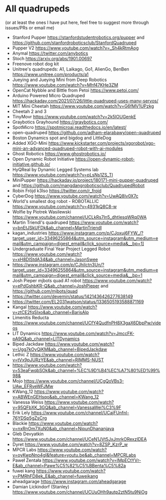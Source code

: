 # All quadrupeds 
(or at least the ones I have put here, feel free to suggest more through issues/PRs or email me)

- Stanford Pupper https://stanfordstudentrobotics.org/pupper and https://github.com/stanfordroboticsclub/StanfordQuadruped
- Pupper V2 https://www.youtube.com/watch?v=_Sh4kRtmAog
- Anymal https://twitter.com/anybotics
- Stoch https://arxiv.org/abs/1901.00697
- Freenove robot dog kit
- Unitree's quadrupeds: A1, Laikago, Go1, AlienGo, BenBen https://www.unitree.com/products/a1
- Jueying and Jueying Mini from Deep Robotics https://www.youtube.com/watch?v=Mhf47KHe3ZM
- OpenCat Nybble and Bittle from Petoi https://www.petoi.com/
- Arduino Powered Micro Quadruped https://hackaday.com/2021/07/26/little-quadruped-uses-many-servos/
- MIT Mini Cheetah https://www.youtube.com/watch?v=G6fMV1UPzkg
- Cheetah 2 and 3
- TinyMovr https://www.youtube.com/watch?v=2k5lOUGenkE
- Graybotics Grayhound https://graybotics.com/
- SpotMicro https://spotmicroai.readthedocs.io/en/latest/
- open-quadruped https://github.com/adham-elarabawy/open-quadruped
- Boston Dynamics spot and bigdog and LittleDog
- Added XGO-Mini https://www.kickstarter.com/projects/xgorobot/xgo-mini-an-advanced-quadruped-robot-with-ai-modules
- Ghost Robotics https://www.ghostrobotics.io/
- Open Dynamic Robot Initiative https://open-dynamic-robot-initiative.github.io/
- HyQReal by Dynamic Legged Systems lab https://www.youtube.com/watch?v=pLsNs1ZS_TI
- MiniPupper https://hackaday.io/project/180171-mini-pupper-quadruped and https://github.com/mangdangroboticsclub/QuadrupedRobot
- Robin Fröjd k3lso https://twitter.com/r_frojd
- CyberDog https://www.youtube.com/watch?v=UwAQ8Iv0X7c
- World's smallest dog robot - ROBOTALLIC https://www.youtube.com/watch?v=4931kQ8C8-w
- Wolfie by Piotrek Wasilewski https://www.youtube.com/channel/UCLkRs7ln5_dhtIesqWRq0WA
- Martin Triendl's quadruped https://www.youtube.com/watch?v=bnEtJSkUFDk&ab_channel=MartinTriendl
- kagan_industries https://www.instagram.com/p/CJoxuj6FYW_/?target_user_id=33496255864&utm_source=instagram&utm_medium=email&utm_campaign=digest_email&click_source=media&__bp=1]
- Undergraduate Final Year Project Legged Robot https://www.youtube.com/watch?v=xH8DlStdA34&ab_channel=JasonSwee
- https://www.instagram.com/p/CJhiIctn3Un/?target_user_id=33496255864&utm_source=instagram&utm_medium=email&utm_campaign=digest_email&click_source=media&__bp=1
- Josh Pieper mjbots quad A1 robot https://www.youtube.com/watch?v=ePdGshbKR-Q&ab_channel=JoshPieper and https://github.com/mjbots/quad
- https://twitter.com/devemin/status/1421436426277638149
- https://twitter.com/EL2031watson/status/1336505193588871169
- Kangal https://www.youtube.com/watch?v=ztCE2fqSIxo&ab_channel=BarisAlp
- Limenitis Reducta https://www.youtube.com/channel/UCfY4QudfnPH8X3gaX6DbpPw/videos
- LIT Dynamics https://www.youtube.com/watch?v=JmccFK-pA9Q&ab_channel=LITDynamics
- Biped Jackdaw https://www.youtube.com/watch?v=Ugg7kOyQjKM&ab_channel=BipedJackdaw
- Lethic Z https://www.youtube.com/watch?v=tVx9pJURzYE&ab_channel=RIMMS-NUST
- https://www.youtube.com/watch?v=53eaFwqbSOk&ab_channel=%EC%9D%B4%EC%A7%80%ED%99%98&
- Mojo https://www.youtube.com/channel/UCgQoVBs3-UAw_EFRveWFJMw
- KWang_12 https://www.youtube.com/watch?v=ABWEnGEHsqo&ab_channel=KWang_12
- Vanessa Weiss https://www.youtube.com/watch?v=95QFbXK_3GQ&ab_channel=VanessaWei%C3%9F
- Erik Lely https://www.youtube.com/channel/UCajFUnfnl-76YDSp5gZsCrg
- Blackie https://www.youtube.com/watch?v=nxRnOm7XuN0&ab_channel=NipunDhananjaya
- Gleb Devyatkin https://www.youtube.com/channel/UCeN1JVt5JxJmrkORexzIDEA
- Dyret https://www.youtube.com/watch?v=8ZSP_KzrP_w
- MPCR Labs https://www.youtube.com/watch?v=oyKwpNno4gI&feature=youtu.be&ab_channel=MPCRLabs
- Paweł Żentała https://www.youtube.com/watch?v=lMpECtYVr-E&ab_channel=Pawe%C5%82%C5%BBenta%C5%82a
- fuwei kang https://www.youtube.com/watch?v=PMRhFD8ek_E&ab_channel=fuweikang
- aheadgarage https://www.instagram.com/aheadgarage
- Damian Lickindorf (Stanley) https://www.youtube.com/channel/UCUuOHh9autp2ztN5tu9NiOg
